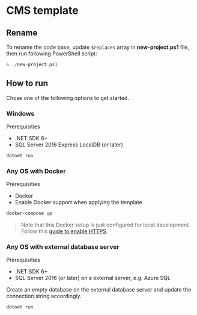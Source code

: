 # CMS template

## Rename

To rename the code base, update `$replaces` array in **new-project.ps1** file, then run following PowerShell script:

```powershell
& ./new-project.ps1
```

## How to run

Chose one of the following options to get started.

### Windows

Prerequisities

- .NET SDK 6+
- SQL Server 2016 Express LocalDB (or later)

```bash
dotnet run
````

### Any OS with Docker

Prerequisities

- Docker
- Enable Docker support when applying the template

```bash
docker-compose up
````

> Note that this Docker setup is just configured for local development. Follow this [guide to enable HTTPS](https://github.com/dotnet/dotnet-docker/blob/main/samples/run-aspnetcore-https-development.md).

### Any OS with external database server

Prerequisities

- .NET SDK 6+
- SQL Server 2016 (or later) on a external server, e.g. Azure SQL

Create an empty database on the external database server and update the connection string accordingly.

```bash
dotnet run
````
